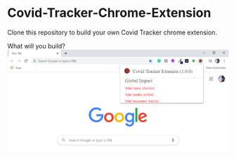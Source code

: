 # Covid-Tracker-Chrome-Extension
Clone this repository to build your own Covid Tracker chrome extension.

What will you build?
![picture](output.png)
